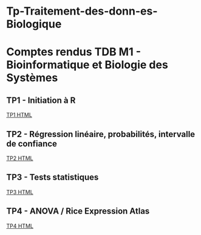 # Tp-Traitement-des-donn-es-Biologique

# Comptes rendus TDB M1 - Bioinformatique et Biologie des Systèmes

## TP1 - Initiation à R
[TP1 HTML](TP1/M1.TDB.TP_introduction_R.html)

## TP2 - Régression linéaire, probabilités, intervalle de confiance
[TP2 HTML](TP2_RegLin_Prob_Intervalle/TP2.html)

## TP3 - Tests statistiques
[TP3 HTML](TP3_Tests_Statistiques/TP3.html)

## TP4 - ANOVA / Rice Expression Atlas
[TP4 HTML](TP4_ANOVA_RiceExpressionAtlas/TP4.html)
